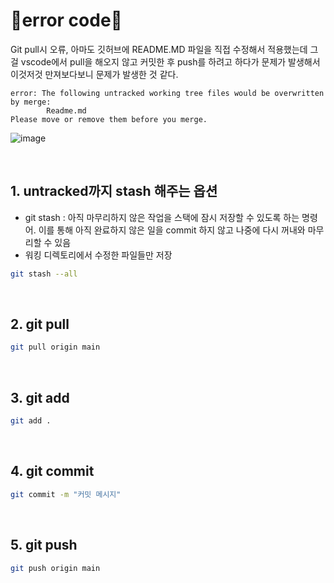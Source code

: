# 🚨error code🚨
Git pull시 오류, 아마도 깃허브에 README.MD 파일을 직접 수정해서 적용했는데 그걸 vscode에서 pull을 해오지 않고 커밋한 후 push를 하려고 하다가 문제가 발생해서 이것저것 만져보다보니 문제가 발생한 것 같다.
```
error: The following untracked working tree files would be overwritten by merge:
        Readme.md
Please move or remove them before you merge.
```
![image](https://github.com/limhyerin/StudyNote/assets/70150896/c50a88ff-a735-414a-849e-a8f824e03da8)

<br/>

## 1. untracked까지 stash 해주는 옵션
- git stash : 아직 마무리하지 않은 작업을 스택에 잠시 저장할 수 있도록 하는 명령어. 이를 통해 아직 완료하지 않은 일을 commit 하지 않고 나중에 다시 꺼내와 마무리할 수 있음
- 워킹 디렉토리에서 수정한 파일들만 저장
```bash
git stash --all
```

<br/>

## 2. git pull
```bash
git pull origin main
```

<br/>

## 3. git add
```bash
git add .
```

<br/>

## 4. git commit
```bash
git commit -m "커밋 메시지"
```

<br/>

## 5. git push
```bash
git push origin main
```
